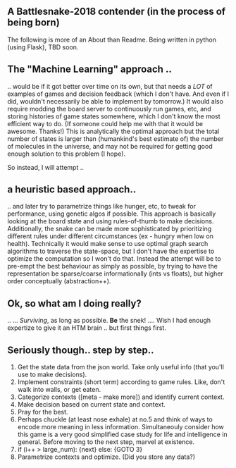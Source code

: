 ## A Battlesnake-2018 contender (in the process of being born)
The following is more of an About than Readme. Being written in python (using Flask), TBD soon.    

## The "Machine Learning" approach ..
.. would be if it got better over time on its own, but that needs a *LOT* of examples of games and decision feedback (which I don't have. And even if I did, wouldn't necessarily be able to implement by tomorrow.) It would also require modding the board server to continuously run games, etc, and storing histories of game states somewhere, which I don't know the most efficient way to do. (If someone could help me with that it would be awesome. Thanks!) This is analytically the optimal approach but the total number of states is larger than (humankind's best estimate of) the number of molecules in the universe, and may not be required for getting good enough solution to this problem (I hope).

So instead, I will attempt ..

## a heuristic based approach..
.. and later try to parametrize things like hunger, etc, to tweak for performance, using genetic algos if possible. This approach is basically looking at the board state and using rules-of-thumb to make decisions. Additionally, the snake can be made more sophisticated by prioritizing different rules under different circumstances (ex - hungry when low on health). Technically it would make sense to use optimal graph search algorithms to traverse the state-space, but I don't have the expertise to optimize the computation so I won't do that. Instead the attempt will be to pre-empt the best behaviour as simply as possible, by trying to have the representation be sparse/coarse informationally (ints vs floats), but higher order conceptually (abstraction++).

## Ok, so what am I doing really?

.. 
... *Surviving*, as long as possible. __Be__ the snek!
.... Wish I had enough expertize to give it an HTM brain .. but first things first.   

## Seriously though.. step by step..

1. Get the state data from the json world. Take only useful info (that you'll use to make decisions).
2. Implement constraints (short term) according to game rules. Like, don't walk into walls, or get eaten.
3. Categorize contexts ([meta - make more]) and identify current context.
4. Make decision based on current state and context.
5. Pray for the best.
6. Perhaps chuckle (at least nose exhale) at no.5 and think of ways to encode more meaning in less information. Simultaneouly consider how this game is a very good simplified case study for life and intelligence in general. Before moving to the next step, marvel at existence.
7. if (i++ > large_num): {next} else: {GOTO 3}
8. Parametrize contexts and optimize. (Did you store any data?)




